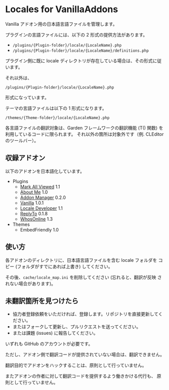 Locales for VanillaAddons
=========================

Vanilla アドオン用の日本語言語ファイルを管理します。

プラグインの言語ファイルには、以下の 2 形式の提供方法があります。

* `/plugins/{Plugin-folder}/locale/{LocaleName}.php`
* `/plugins/{Plugin-folder}/locale/{LocaleName}/definitions.php`

プラグイン側に既に locale ディレクトリが存在している場合は、その形式に従います。

それ以外は、

    /plugins/{Plugin-folder}/locale/{LocaleName}.php

形式になっています。

テーマの言語ファイルは以下の 1 形式になります。

    /themes/{Theme-folder}/locale/{LocaleName}.php

各言語ファイルの翻訳対象は、Garden フレームワークの翻訳機能 (T() 関数) を利用しているコードに限られます。
それ以外の箇所は対象外です（例. CLEditor のツールバー）。

収録アドオン
------------

以下のアドオンを日本語化しています。

* Plugins
  * [Mark All Viewed](http://vanillaforums.org/addon/allviewed-plugin) 1.1
  * [About Me](http://vanillaforums.org/addon/579-about-me) 1.0
  * [Addon Manager](http://vanillaforums.org/addon/addonmanager-plugin) 0.2.0
  * [<Embed> Vanilla](http://vanillaforums.org/addon/embedvanilla-plugin) 1.0.1
  * [Locale Developer](http://vanillaforums.org/addon/localedeveloper-plugin) 1.1
  * [ReplyTo](http://vanillaforums.org/addon/replyto-plugin) 0.1.8
  * [WhosOnline](http://vanillaforums.org/addon/whosonline-plugin) 1.3
* Themes
  * EmbedFriendly 1.0


使い方
------

各アドオンのディレクトリに、日本語言語ファイルを含む locale フォルダを
コピー (フォルダがすでにあれば上書き) してください。

その後、`cache/locale_map.ini` を削除してください (忘れると、翻訳が反映
されない場合があります)。


未翻訳箇所を見つけたら
----------------------

* 協力者登録依頼をいただければ、登録します。リポジトリを直接更新してください。
* またはフォークして更新し、プルリクエストを送ってください。
* または課題 (issues) に報告してください。

いずれも GitHub のアカウントが必要です。

ただし、アドオン側で翻訳コードが提供されていない場合は、翻訳できません。

翻訳目的でアドオンをハックすることは、原則として行っていません。

またアドオンの作者に対して翻訳コードを提供するよう働きかける代行も、
原則として行っていません。
